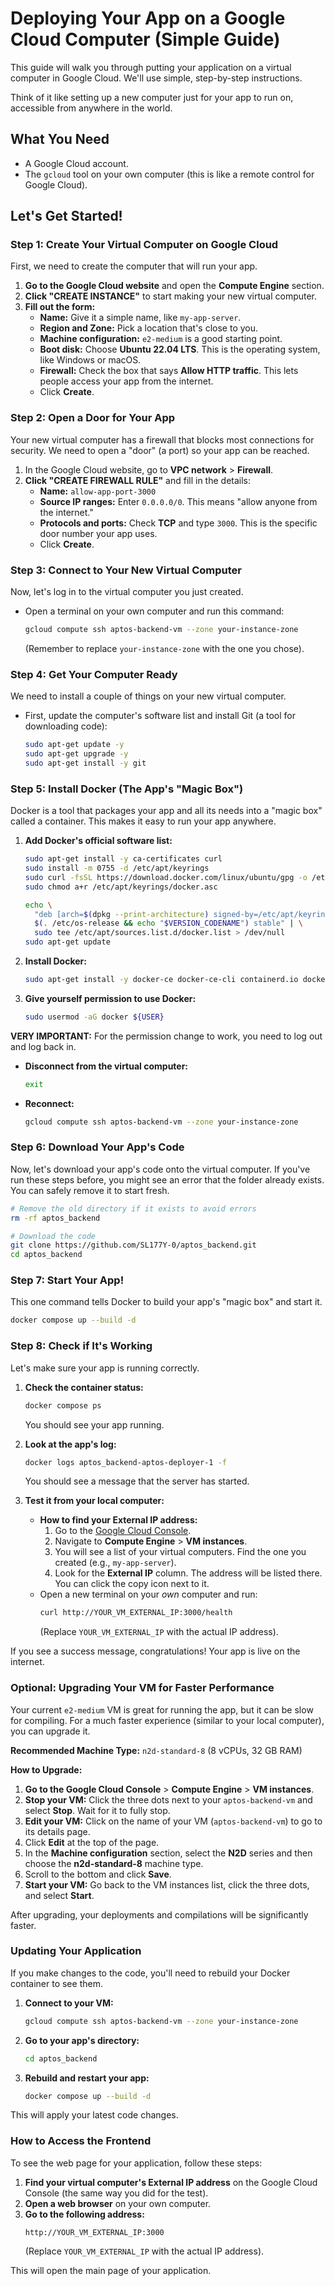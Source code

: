 # Deploying Your App on a Google Cloud Computer (Simple Guide)

This guide will walk you through putting your application on a virtual computer in Google Cloud. We'll use simple, step-by-step instructions.

Think of it like setting up a new computer just for your app to run on, accessible from anywhere in the world.

## What You Need

*   A Google Cloud account.
*   The `gcloud` tool on your own computer (this is like a remote control for Google Cloud).

## Let's Get Started!

### Step 1: Create Your Virtual Computer on Google Cloud

First, we need to create the computer that will run your app.

1.  **Go to the Google Cloud website** and open the **Compute Engine** section.
2.  **Click "CREATE INSTANCE"** to start making your new virtual computer.
3.  **Fill out the form:**
    *   **Name:** Give it a simple name, like `my-app-server`.
    *   **Region and Zone:** Pick a location that's close to you.
    *   **Machine configuration:** `e2-medium` is a good starting point.
    *   **Boot disk:** Choose **Ubuntu 22.04 LTS**. This is the operating system, like Windows or macOS.
    *   **Firewall:** Check the box that says **Allow HTTP traffic**. This lets people access your app from the internet.
    *   Click **Create**.

### Step 2: Open a Door for Your App

Your new virtual computer has a firewall that blocks most connections for security. We need to open a "door" (a port) so your app can be reached.

1.  In the Google Cloud website, go to **VPC network** > **Firewall**.
2.  **Click "CREATE FIREWALL RULE"** and fill in the details:
    *   **Name:** `allow-app-port-3000`
    *   **Source IP ranges:** Enter `0.0.0.0/0`. This means "allow anyone from the internet."
    *   **Protocols and ports:** Check **TCP** and type `3000`. This is the specific door number your app uses.
    *   Click **Create**.

### Step 3: Connect to Your New Virtual Computer

Now, let's log in to the virtual computer you just created.

*   Open a terminal on your own computer and run this command:
    ```bash
    gcloud compute ssh aptos-backend-vm --zone your-instance-zone
    ```
    (Remember to replace `your-instance-zone` with the one you chose).

### Step 4: Get Your Computer Ready

We need to install a couple of things on your new virtual computer.

*   First, update the computer's software list and install Git (a tool for downloading code):
    ```bash
    sudo apt-get update -y
    sudo apt-get upgrade -y
    sudo apt-get install -y git
    ```

### Step 5: Install Docker (The App's "Magic Box")

Docker is a tool that packages your app and all its needs into a "magic box" called a container. This makes it easy to run your app anywhere.

1.  **Add Docker's official software list:**
    ```bash
    sudo apt-get install -y ca-certificates curl
    sudo install -m 0755 -d /etc/apt/keyrings
    sudo curl -fsSL https://download.docker.com/linux/ubuntu/gpg -o /etc/apt/keyrings/docker.asc
    sudo chmod a+r /etc/apt/keyrings/docker.asc

    echo \
      "deb [arch=$(dpkg --print-architecture) signed-by=/etc/apt/keyrings/docker.asc] https://download.docker.com/linux/ubuntu \
      $(. /etc/os-release && echo "$VERSION_CODENAME") stable" | \
      sudo tee /etc/apt/sources.list.d/docker.list > /dev/null
    sudo apt-get update
    ```
2.  **Install Docker:**
    ```bash
    sudo apt-get install -y docker-ce docker-ce-cli containerd.io docker-buildx-plugin docker-compose-plugin
    ```
3.  **Give yourself permission to use Docker:**
    ```bash
    sudo usermod -aG docker ${USER}
    ```

**VERY IMPORTANT:** For the permission change to work, you need to log out and log back in.

*   **Disconnect from the virtual computer:**
    ```bash
    exit
    ```
*   **Reconnect:**
    ```bash
    gcloud compute ssh aptos-backend-vm --zone your-instance-zone
    ```

### Step 6: Download Your App's Code

Now, let's download your app's code onto the virtual computer. If you've run these steps before, you might see an error that the folder already exists. You can safely remove it to start fresh.

```bash
# Remove the old directory if it exists to avoid errors
rm -rf aptos_backend

# Download the code
git clone https://github.com/SL177Y-0/aptos_backend.git
cd aptos_backend
```

### Step 7: Start Your App!

This one command tells Docker to build your app's "magic box" and start it.

```bash
docker compose up --build -d
```

### Step 8: Check if It's Working

Let's make sure your app is running correctly.

1.  **Check the container status:**
    ```bash
    docker compose ps
    ```
    You should see your app running.

2.  **Look at the app's log:**
    ```bash
    docker logs aptos_backend-aptos-deployer-1 -f
    ```
    You should see a message that the server has started.

3.  **Test it from your local computer:**
    *   **How to find your External IP address:**
        1.  Go to the [Google Cloud Console](https://console.cloud.google.com/).
        2.  Navigate to **Compute Engine** > **VM instances**.
        3.  You will see a list of your virtual computers. Find the one you created (e.g., `my-app-server`).
        4.  Look for the **External IP** column. The address will be listed there. You can click the copy icon next to it.
    *   Open a new terminal on your *own* computer and run:
        ```bash
        curl http://YOUR_VM_EXTERNAL_IP:3000/health
        ```
        (Replace `YOUR_VM_EXTERNAL_IP` with the actual IP address).

If you see a success message, congratulations! Your app is live on the internet.

### Optional: Upgrading Your VM for Faster Performance

Your current `e2-medium` VM is great for running the app, but it can be slow for compiling. For a much faster experience (similar to your local computer), you can upgrade it.

**Recommended Machine Type:** `n2d-standard-8` (8 vCPUs, 32 GB RAM)

**How to Upgrade:**

1.  **Go to the Google Cloud Console** > **Compute Engine** > **VM instances**.
2.  **Stop your VM:** Click the three dots next to your `aptos-backend-vm` and select **Stop**. Wait for it to fully stop.
3.  **Edit your VM:** Click on the name of your VM (`aptos-backend-vm`) to go to its details page.
4.  Click **Edit** at the top of the page.
5.  In the **Machine configuration** section, select the **N2D** series and then choose the **n2d-standard-8** machine type.
6.  Scroll to the bottom and click **Save**.
7.  **Start your VM:** Go back to the VM instances list, click the three dots, and select **Start**.

After upgrading, your deployments and compilations will be significantly faster.

### Updating Your Application

If you make changes to the code, you'll need to rebuild your Docker container to see them.

1.  **Connect to your VM:**
    ```bash
    gcloud compute ssh aptos-backend-vm --zone your-instance-zone
    ```
2.  **Go to your app's directory:**
    ```bash
    cd aptos_backend
    ```
3.  **Rebuild and restart your app:**
    ```bash
    docker compose up --build -d
    ```

This will apply your latest code changes.

### How to Access the Frontend

To see the web page for your application, follow these steps:

1.  **Find your virtual computer's External IP address** on the Google Cloud Console (the same way you did for the test).
2.  **Open a web browser** on your own computer.
3.  **Go to the following address:**
    ```
    http://YOUR_VM_EXTERNAL_IP:3000
    ```
    (Replace `YOUR_VM_EXTERNAL_IP` with the actual IP address).

This will open the main page of your application.
